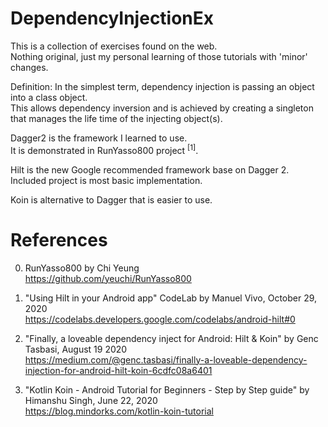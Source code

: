 # DependencyInjectionEx

This is a collection of exercises found on the web.\
Nothing original, just my personal learning of those tutorials with 'minor' changes.

Definition: In the simplest term, dependency injection is passing an object into a class object. \
This allows dependency inversion and is achieved by creating a singleton that manages the life time of the injecting object(s).

Dagger2 is the framework I learned to use. \
It is demonstrated in RunYasso800 project <sup>[1]</sup>.

Hilt is the new Google recommended framework base on Dagger 2.\
Included project is most basic implementation.

Koin is alternative to Dagger that is easier to use.

# References 

0. RunYasso800 by Chi Yeung \
https://github.com/yeuchi/RunYasso800

1. "Using Hilt in your Android app" CodeLab by Manuel Vivo, October 29, 2020 \
https://codelabs.developers.google.com/codelabs/android-hilt#0

2. "Finally, a loveable dependency inject for Android: Hilt & Koin" by Genc Tasbasi, August 19 2020 \
https://medium.com/@genc.tasbasi/finally-a-loveable-dependency-injection-for-android-hilt-koin-6cdfc08a6401

3. "Kotlin Koin - Android Tutorial for Beginners - Step by Step guide" by Himanshu Singh, June 22, 2020 \
https://blog.mindorks.com/kotlin-koin-tutorial


